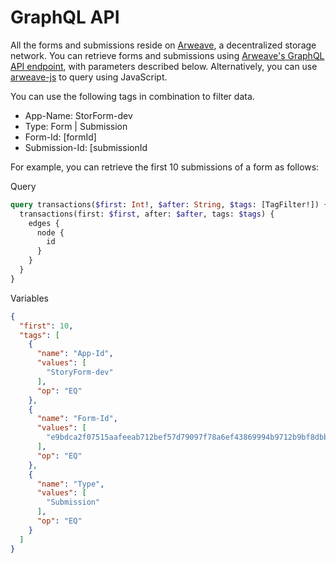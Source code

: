 # GraphQL API

All the forms and submissions reside on [Arweave](http://arweave.org), a decentralized storage network. You can retrieve forms and submissions using [Arweave's GraphQL API endpoint](https://arweave.net/graphql), with parameters described below. Alternatively, you can use [arweave-js](https://github.com/ArweaveTeam/arweave-js) to query using JavaScript.



You can use the following tags in combination to filter data.

* App-Name: StorForm-dev
* Type: Form | Submission
* Form-Id: \[formId]
* Submission-Id: \[submissionId



For example, you can retrieve the first 10 submissions of a form as follows:

Query

```graphql
query transactions($first: Int!, $after: String, $tags: [TagFilter!]) {
  transactions(first: $first, after: $after, tags: $tags) {
    edges {
      node {
        id
      }
    }
  }
}
```

Variables

```json
{
  "first": 10,
  "tags": [
    {
      "name": "App-Id",
      "values": [
        "StoryForm-dev"
      ],
      "op": "EQ"
    },
    {
      "name": "Form-Id",
      "values": [
        "e9bdca2f07515aafeeab712bef57d79097f78a6ef43869994b9712b9bf8dbbcf"
      ],
      "op": "EQ"
    },
    {
      "name": "Type",
      "values": [
        "Submission"
      ],
      "op": "EQ"
    }
  ]
}
```



